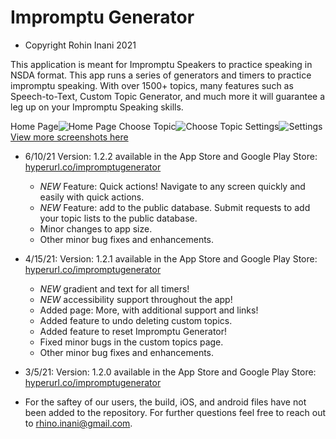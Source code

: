 # Impromptu Generator

* Copyright Rohin Inani 2021

This application is meant for Impromptu Speakers to practice speaking in NSDA format. 
This app runs a series of generators and timers to practice impromptu speaking.
With over 1500+ topics, many features such as Speech-to-Text, Custom Topic Generator, and much more it will guarantee a leg up on your Impromptu Speaking skills.

Home Page![Home Page](https://user-images.githubusercontent.com/69125015/122690841-9b1a3e80-d1e0-11eb-9e85-f7a93c01cb2a.jpeg)
Choose Topic![Choose Topic](https://user-images.githubusercontent.com/69125015/122690851-ae2d0e80-d1e0-11eb-8c21-779859a5fbae.jpeg)
Settings![Settings](https://user-images.githubusercontent.com/69125015/122690856-b84f0d00-d1e0-11eb-9028-a606bed0705d.jpeg)
[View more screenshots here](hyperurl.co/impromptugenerator)

* 6/10/21 Version: 1.2.2 available in the App Store and Google Play Store: [hyperurl.co/impromptugenerator](hyperurl.co/impromptugenerator)
  - *NEW* Feature: Quick actions! Navigate to any screen quickly and easily with quick actions.
  - *NEW* Feature: add to the public database. Submit requests to add your topic lists to the public database.
  - Minor changes to app size.
  - Other minor bug fixes and enhancements.

* 4/15/21: Version: 1.2.1 available in the App Store and Google Play Store: [hyperurl.co/impromptugenerator](hyperurl.co/impromptugenerator)
  - *NEW* gradient and text for all timers!
  - *NEW* accessibility support throughout the app!
  - Added page: More, with additional support and links!
  - Added feature to undo deleting custom topics.
  - Added feature to reset Impromptu Generator!
  - Fixed minor bugs in the custom topics page.
  - Other minor bug fixes and enhancements.
 
* 3/5/21: Version: 1.2.0 available in the App Store and Google Play Store: [hyperurl.co/impromptugenerator](hyperurl.co/impromptugenerator)

* For the saftey of our users, the build, iOS, and android files have not been added to the repository. For further questions feel free to reach out to rhino.inani@gmail.com.
